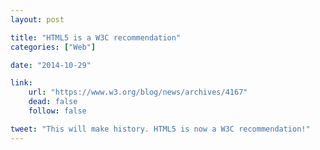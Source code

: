 ```yaml
---
layout: post

title: "HTML5 is a W3C recommendation"
categories: ["Web"]

date: "2014-10-29"

link:
    url: "https://www.w3.org/blog/news/archives/4167"
    dead: false
    follow: false

tweet: "This will make history. HTML5 is now a W3C recommendation!"
---
```

